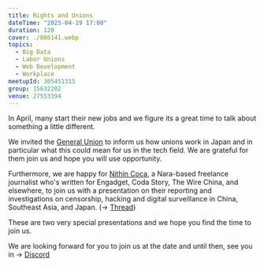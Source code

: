 ```yaml
---
title: Rights and Unions
dateTime: "2025-04-19 17:00"
duration: 120
cover: ./886141.webp
topics:
  - Big Data
  - Labor Unions
  - Web Development
  - Workplace
meetupId: 305451315
group: 15632202
venue: 27553394
---
```


In April, many start their new jobs and we figure its a great time to talk about something a little different.

We invited the [General Union](https://generalunion.org/?lang=en) to inform us how unions work in Japan and in particular what this could mean for us in the tech field. We are grateful for them join us and hope you will use opportunity.

Furthermore, we are happy for [Nithin Coca](https://www.nithincoca.com/), a Nara-based freelance journalist who's written for Engadget, Coda Story, The Wire China, and elsewhere, to join us with a presentation on their reporting and investigations on censorship, hacking and digital surveillance in China, Southeast Asia, and Japan. (→ [Thread](https://discord.com/channels/1034792577293094972/1325635204043509822))

These are two very special presentations and we hope you find the time to join us.

We are looking forward for you to join us at the date and until then, see you in → [Discord](https://owddm.com/discord)
